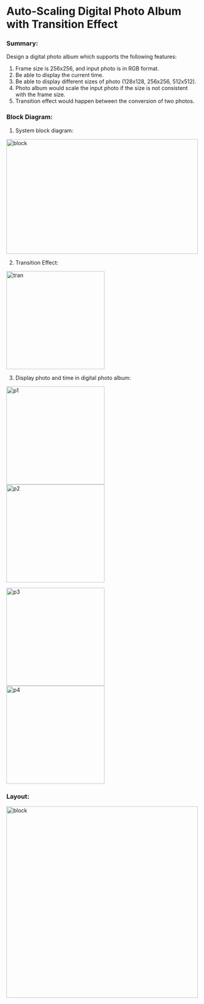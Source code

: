 # Auto-Scaling Digital Photo Album with Transition Effect

### Summary:  
Design a digital photo album which supports the following features:  
1. Frame size is 256x256, and input photo is in RGB format.
2. Be able to display the current time.
3. Be able to display different sizes of photo (128x128, 256x256, 512x512).  
4. Photo album would scale the input photo if the size is not consistent with the frame size.  
5. Transition effect would happen between the conversion of two photos.

### Block Diagram:  
1. System block diagram:
<img src=https://github.com/timmy139710/CAD-VLSI-System-Design/blob/master/pics/final_2.png alt="block" width=500 height=300>  
 
2. Transition Effect:  
<img src=https://github.com/timmy139710/CAD-VLSI-System-Design/blob/master/pics/final_4.png alt="tran" width=256 height=256>  

3. Display photo and time in digital photo album:  
<p align="left">
<img src=https://github.com/timmy139710/CAD-VLSI-System-Design/blob/master/pics/final_1.png alt="p1" width=256 height=256>
<img src=https://github.com/timmy139710/CAD-VLSI-System-Design/blob/master/pics/final_3.png alt="p2" width=256 height=256>
</p>

<p class="left">
<img src=https://github.com/timmy139710/CAD-VLSI-System-Design/blob/master/pics/final_5.png alt="p3" width=256 height=256>
<img src=https://github.com/timmy139710/CAD-VLSI-System-Design/blob/master/pics/final_6.png alt="p4" width=256 height=256>  
</p>

### Layout:  
<img src=https://github.com/timmy139710/CAD-VLSI-System-Design/blob/master/pics/final_floorplan.png alt="block" width=500 height=500>  